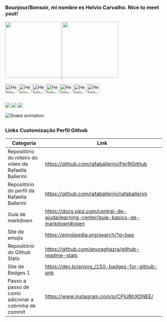 <div style="display> inline_block">
  <h3>Bounjour/Bonsoir, mi nombre es Helvio Carvalho. Nice to meet yout!</h3>
</div>

<div>
  <a href="https://github.com/helviocarvalho13">
  <img height="180em" src="https://github-readme-stats.vercel.app/api?username=helviocarvalho13&show_icons=true&theme=merko&include_all_commits=true&count_private=true"/>
  <img height="180em" src="https://github-readme-stats.vercel.app/api/top-langs/?username=helviocarvalho13&layout=compact&langs_count=7&theme=merko"/>
</div>

<div style="display> inline_block"><br>
  <img align="center" alt="Helvio-Angular" height="30" width="40" src="https://cdn.jsdelivr.net/gh/devicons/devicon/icons/angularjs/angularjs-original.svg"> <img align="center" alt="Helvio-Typescript" height="30" width="40" src="https://cdn.jsdelivr.net/gh/devicons/devicon/icons/typescript/typescript-original.svg"> 
  <img align="center" alt="Helvio-Node" height="30" width="40" src="https://cdn.jsdelivr.net/gh/devicons/devicon/icons/nodejs/nodejs-original.svg">
  <img align="center" alt="Helvio-Java" height="30" width="40" src="https://cdn.jsdelivr.net/gh/devicons/devicon/icons/java/java-original.svg">
  <img align="center" alt="Helvio-Java" height="30" width="40" src="https://cdn.jsdelivr.net/gh/devicons/devicon/icons/flutter/flutter-original.svg">
  <img align="center" alt="Helvio-MySQL" height="30" width="40" src="https://cdn.jsdelivr.net/gh/devicons/devicon/icons/mysql/mysql-original-wordmark.svg"> <img align="center" alt="Helvio-Oracle" height="30" width="40" src="https://cdn.jsdelivr.net/gh/devicons/devicon/icons/oracle/oracle-original.svg" />
</div>

  ##
  
<div> 
  <a href="https://instagram.com/helviocarvalho77" target="_blank"><img src="https://img.shields.io/badge/-Instagram-%23E4405F?style=for-the-badge&logo=instagram&logoColor=white" target="_blank"></a>
  <a href = "mailto:contatohelviocarvalho@gmail.com"><img src="https://img.shields.io/badge/-Gmail-%23333?style=for-the-badge&logo=gmail&logoColor=white" target="_blank"></a>
  <a href="https://www.linkedin.com/in/helviocarvalho/" target="_blank"><img src="https://img.shields.io/badge/-LinkedIn-%230077B5?style=for-the-badge&logo=linkedin&logoColor=white" target="_blank"></a> 
 
![Snake animation](https://github.com/helviocarvalho13/helviocarvalho13/blob/output/github-contribution-grid-snake.svg)
 
 
</div>

  ##
  
<h3> Links Customização Perfil Github </h3>

Categoria   | Link
------------------------------------------------------- | ------------------------------------------------------------------------------------
Repositório do roteiro do vídeo da Rafaella Ballerini:  | https://github.com/rafaballerini/PerfilGithub
Repositório do perfil da Rafaella Ballerini             | https://github.com/rafaballerini/rafaballerini
Guia de markdown                                        | https://docs.pipz.com/central-de-ajuda/learning-center/guia-basico-de-markdown#open
Site de emojis                                          | https://emojipedia.org/search/?q=bag
Repositório do Github Stats                             | https://github.com/anuraghazra/github-readme-stats
Site de Badges 1                                        | https://dev.to/envoy_/150-badges-for-github-pnk
Passo a passo de como adicionar a cobrinha de commit    | https://www.instagram.com/p/CPjUBhXDNEE/


